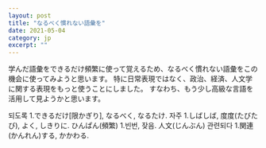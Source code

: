 ```yaml
---
layout: post
title: "なるべく慣れない語彙を" 
date: 2021-05-04   
category: jp
excerpt: ""
---
```


学んだ語彙をできるだけ頻繁に使って覚えるため、なるべく慣れない語彙をこの機会に使ってみようと思います。
特に日常表現ではなく、政治、経済、人文学に関する表現をもっと使うことにしました。
すなわち、もう少し高級な言語を活用して見ようかと思います。

되도록 1.できるだけ[限かぎり], なるべく, なるたけ. 자주 1.しばしば, 度度(たびたび), よく, しきりに. ひんぱん(頻繁) 1.빈번, 잦음. 人文(じんぶん) 관련되다 1.関連(かんれん)する, かかわる.

